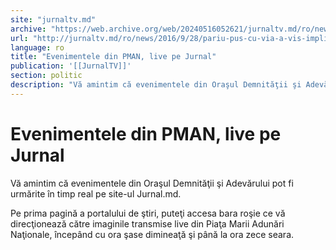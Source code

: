 ```yaml
---
site: "jurnaltv.md"
archive: "https://web.archive.org/web/20240516052621/jurnaltv.md/ro/news/2016/9/28/pariu-pus-cu-via-a-vis-implinit-10245739/"
url: "http://jurnaltv.md/ro/news/2016/9/28/pariu-pus-cu-via-a-vis-implinit-10245739/"
language: ro
title: "Evenimentele din PMAN, live pe Jurnal"
publication: '[[JurnalTV]]'
section: politic
description: "Vă amintim că evenimentele din Oraşul Demnităţii şi Adevărului pot fi urmărite &icirc;n timp real pe site-ul Jurnal.md."
---
```


# Evenimentele din PMAN, live pe Jurnal

Vă amintim că evenimentele din Oraşul Demnităţii şi Adevărului pot fi urmărite în timp real pe site-ul Jurnal.md.

Pe prima pagină a portalului de ştiri, puteţi accesa bara roşie ce vă direcţionează către imaginile transmise live din Piaţa Marii Adunări Naţionale, începând cu ora şase dimineaţă şi până la ora zece seara.